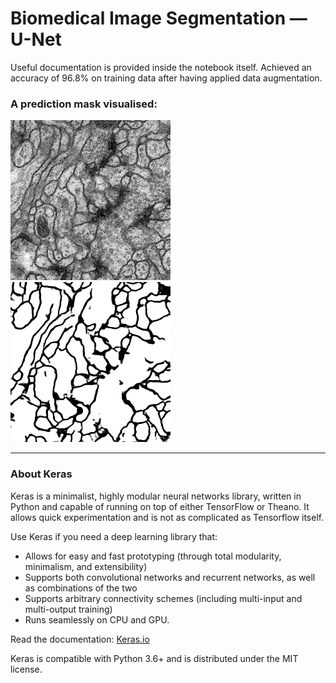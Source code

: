 # Biomedical Image Segmentation &mdash; U-Net

Useful documentation is provided inside the notebook itself.
Achieved an accuracy of 96.8% on training data after having applied data augmentation.

### A prediction mask visualised:

<img src="https://github.com/oakhtar147/biomedical-image-segmentation/blob/master/test/10.png" alt="label image" widht="256" height="256"/>        <img src="https://github.com/oakhtar147/biomedical-image-segmentation/blob/master/test/10_predict.png" alt="label image" widht="256" height="256"/>

<hr>

### About Keras

Keras is a minimalist, highly modular neural networks library, written in Python and capable of running on top of either TensorFlow or Theano. It allows quick experimentation and is not as complicated as Tensorflow itself.

Use Keras if you need a deep learning library that:

<ul>
  <li>Allows for easy and fast prototyping (through total modularity, minimalism, and extensibility)</li>
  <li>Supports both convolutional networks and recurrent networks, as well as combinations of the two</li>
  <li>Supports arbitrary connectivity schemes (including multi-input and multi-output training)</li>
  <li>Runs seamlessly on CPU and GPU.</li>
</ul>

Read the documentation: [Keras.io](https://keras.io/)

Keras is compatible with Python 3.6+ and is distributed under the MIT license.

